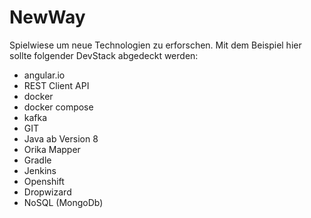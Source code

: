 # NewWay
Spielwiese um neue Technologien zu erforschen.
Mit dem Beispiel hier sollte folgender DevStack abgedeckt werden:

* angular.io
* REST Client API
* docker
* docker compose
* kafka
* GIT 
* Java ab Version 8
* Orika Mapper
* Gradle 
* Jenkins
* Openshift
* Dropwizard
* NoSQL (MongoDb)

